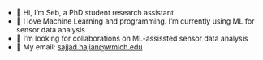 - 👋 Hi, I’m Seb, a PhD student research assistant
- 💛 I love Machine Learning and programming. I’m currently using ML for sensor data analysis
- 🤝 I’m looking for collaborations on ML-assissted sensor data analysis
- 📧 My email: sajjad.hajian@wmich.edu 
